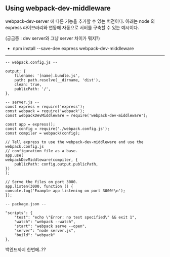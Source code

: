 ## Using webpack-dev-middleware

webpack-dev-server 에 다른 기능을 추가할 수 있는 버전이다.
아래는 node 의 express 라이브러리와 연동해 자동으로 서버를 구축할 수 있는 예시이다.

(궁금증 : dev server와 그냥 server 차이가 뭐지?)

- npm install --save-dev express webpack-dev-middleware

---

    -- webpack.config.js --

    output: {
        filename: '[name].bundle.js',
        path: path.resolve(__dirname, 'dist'),
        clean: true,
        publicPath: '/',
    },

    -- server.js --
    const express = require('express');
    const webpack = require('webpack');
    const webpackDevMiddleware = require('webpack-dev-middleware');

    const app = express();
    const config = require('./webpack.config.js');
    const compiler = webpack(config);

    // Tell express to use the webpack-dev-middleware and use the webpack.config.js
    // configuration file as a base.
    app.use(
    webpackDevMiddleware(compiler, {
        publicPath: config.output.publicPath,
    })
    );

    // Serve the files on port 3000.
    app.listen(3000, function () {
    console.log('Example app listening on port 3000!\n');
    });

    -- package.json --

    "scripts": {
        "test": "echo \"Error: no test specified\" && exit 1",
        "watch": "webpack --watch",
        "start": "webpack serve --open",
        "server": "node server.js",
        "build": "webpack"
    },

백엔드까지 한번에..??
